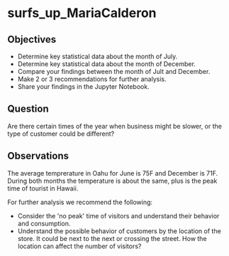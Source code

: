 # surfs_up_MariaCalderon

## Objectives

* Determine key statistical data about the month of July. 
* Determine key statistical data about the month of December.
* Compare your findings between the month of Jult and December.
* Make 2 or 3 recommendations for further analysis.
* Share your findings in the Jupyter Notebook. 

## Question
Are there certain times of the year when business might be slower, or the type of customer could be different?

## Observations

The average temprerature in Oahu for June is 75F and December is 71F. During both months the temperature is about the same, plus is the peak time of tourist in Hawaii. 

For further analysis we recommend the following:

* Consider the 'no peak' time of visitors and understand their behavior and consumption. 
* Understand the possible behavior of customers by the location of the store. It could be next to the next or crossing the street. How the location can affect the number of visitors?
